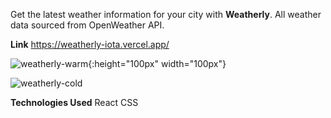 Get the latest weather information for your city with **Weatherly**. All weather data sourced from OpenWeather API.

**Link**
https://weatherly-iota.vercel.app/

![weatherly-warm](https://github.com/cchow33/Weatherly/assets/109078860/9d7a31c2-0b3d-4ff7-9f2e-6808e5ba9743){:height="100px" width="100px"}

![weatherly-cold](https://github.com/cchow33/Weatherly/assets/109078860/6b59eeb0-c67b-427d-8e35-d9fa22cd9c28)

**Technologies Used**
React
CSS




